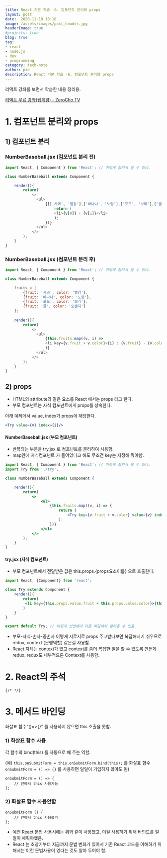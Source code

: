 ```yaml
---
title: React 기본 학습 -6. 컴포넌트 분리와 props
layout: post
date:  2020-11-18 18:18
image: /assets/images/post_header.jpg
headerImage: true
#projects: true
blog: true
tag:
- react
- node.js
- dev
- programming
category: tech-note
author: pie
description: React 기본 학습 -6. 컴포넌트 분리와 props
---
```


리액트 강좌를 보면서 학습한 내용 정리용.

[리액트 무료 강좌(웹게임) - ZeroCho TV](https://www.youtube.com/watch?v=V3QsSrldHqI&list=PLcqDmjxt30RtqbStQqk-eYMK8N-1SYIFn)

# 1. 컴포넌트 분리와 props

## 1) 컴포넌트 분리

### NumberBaseball.jsx (컴포넌트 분리 전)

```js
import React, { Component } from 'React'; // 이렇게 합쳐서 쓸 수 있다.

class NumberBaseball extends Component {

    render(){
        return(
            <>
              <ul>
                  {[['사과', '빨강'],['바나나', '노랑'],['포도', '보라'],['귤', '오렌지']].map((v) => {
                      return (
                      <li>{v[0]} - {v[1]}</li>
                      );
                  })}
              </ul>
            </>
        );
    }
}
```
 
### NumberBaseball.jsx (컴포넌트 분리 후)

```js
import React, { Component } from 'React'; // 이렇게 합쳐서 쓸 수 있다.

class NumberBaseball extends Component {

    fruits = [
        {fruit: '사과', color: '빨강'},
        {fruit: '바나나', color: '노랑'},
        {fruit: '포도', color: '보라'},
        {fruit: '귤', color: '오렌지'}
    ];
    
    render(){
        return(
            <>
              <ul>
                  {this.fruits.map((v, i) => 
                  <li key={v.fruit + v.color}>{i} : {v.fruit} - {v.color}</li>
                  )}
              </ul>
            </>
        );
    }
}
```

## 2) props
- HTML의 attribute와 같은 요소를 React 에서는 props 라고 한다.
- 부모 컴포넌트는 자식 컴포넌트에게 props를 상속한다.

아래 예제에서 value, index가 props에 해당한다.

```jsx
<Try value={v} index={i}/>
```

#### NumberBaseball.jsx (부모 컴포넌트)
- 반복되는 부분을 try.jsx 로 컴포넌트를 분리하여 사용함.
- map안에 자식컴포넌트 <Try />가 들어있다고 해도 무조건 key는 지정해 줘야함.

```jsx
import React, { Component } from 'React'; // 이렇게 합쳐서 쓸 수 있다.
import Try from './try';

class NumberBaseball extends Component {

    render(){
        return(
            <>
                <ul>
                    {this.fruits.map((v, i) => {
                        return (
                            <Try key={v.fruit + v.color} value={v} index={i}/>
                        );
                    })}
                </ul>
            </>
        );
    }
}
```

#### try.jsx (자식 컴포넌트)
- 부모 컴포넌트에서 전달받은 값은 this.props.{props요소이름} 으로 호출한다. 

```jsx
import React, {Component} from 'react';

class Try extends Component {
    render(){
        return(
         <li key={this.props.value.fruit + this.props.value.color}>{this.props.index} : {this.props.value.fruit} - {this.props.value.color}</li>
        )
    }
}

export default Try; // 이렇게 선언해야 다른 파일에서 불러올 수 있음.
```

- 부모-자식-손자-증손자 이렇게 서로서로 props 주고받다보면 복잡해지기 쉬우므로 redux, context (은행역할) 같은걸 사용함.
- React 자체는 context가 있고 context를 좀더 복잡한 일을 할 수 있도록 만든게 redux. redux도 내부적으론 Context를 사용함.

# 2. React의 주석

```
{/* */}
```

# 3. 메서드 바인딩
화살표 함수"()=>{}" 를 사용하지 않으면 this 호출을 못함.

### 1) 화살표 함수 사용
각 함수의 bind(this) 를 자동으로 해 주는 역할.

(예) `this.onSubmitForm = this.onSubmitForm.bind(this);` 를 화살표 함수 `onSubmitForm = () => {}` 를 사용하면 일일이 기입하지 않아도 됨)
```
onSubmitForm = () => {
    // 안에서 this 사용가능
};
```
### 2) 화살표 함수 사용안함
```
onSubmitForm () {
    // 안에서 this 사용불가
};
```
- 예전 React 문법 사용시에는 위와 같이 사용했고, 이걸 사용하기 위해 바인드를 일일이 해줘야했음.
- React 는 초창기부터 지금까지 문법 변화가 있어서 기존 React 코드를 이해하기 위해서는 이런 문법사용이 있다는 것도 알아 두어야 함.

